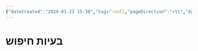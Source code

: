 ```yaml
---
{"dateCreated":"2024-01-23 15:30","tags":null,"pageDirection":"rtl","dg-publish":true,"permalink":"/computer-science/artificial-intelligence/search-problems/","dgPassFrontmatter":true}
---
```


# בעיות חיפוש




